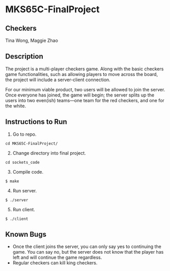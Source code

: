 # MKS65C-FinalProject

## Checkers
Tina Wong, Maggie Zhao

## Description
The project is a multi-player checkers game. Along with the basic checkers game functionalities, such as allowing players to move across the board, the project will include a server-client connection.

For our minimum viable product, two users will be allowed to join the server. Once everyone has joined, the game will begin; the server splits up the users into two even(ish) teams—one team for the red checkers, and one for the white.

## Instructions to Run
1. Go to repo.
```
cd MKS65C-FinalProject/
```
2. Change directory into final project.
```
cd sockets_code
```
3. Compile code.
```
$ make
```
4. Run server.
```
$ ./server
```
5. Run client.
```
$ ./client
```

## Known Bugs
- Once the client joins the server, you can only say yes to continuing the game. You can say no, but the server does not know that the player has left and will continue the game regardless.
- Regular checkers can kill king checkers.
